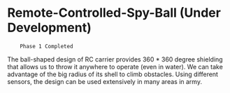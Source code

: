# Remote-Controlled-Spy-Ball (Under Development)
        Phase 1 Completed

The ball-shaped design of RC carrier provides 360 * 360 degree shielding that allows us to throw it anywhere to operate (even in water). We can take advantage of the big radius of its shell to climb obstacles. Using different sensors, the design can be used extensively in many areas in army.

